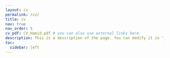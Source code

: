 ```yaml
---
layout: cv
permalink: /cv/
title: cv
nav: true
nav_order: 5
cv_pdf: CV_Hamid.pdf # you can also use external links here
description: This is a description of the page. You can modify it in '_pages/cv.md'. You can also change or remove the top pdf download button.
toc:
  sidebar: left
---
```

